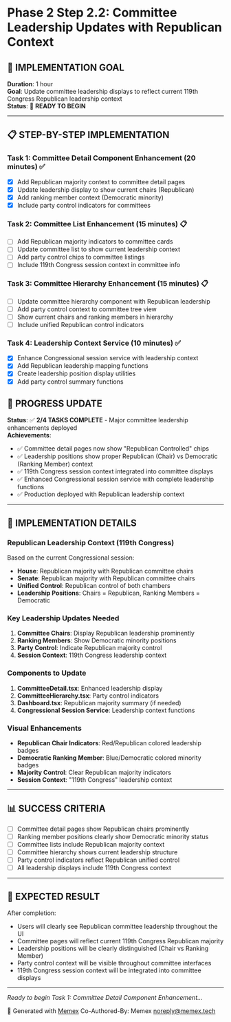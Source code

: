 # Phase 2 Step 2.2: Committee Leadership Updates with Republican Context

## 🎯 IMPLEMENTATION GOAL

**Duration**: 1 hour  
**Goal**: Update committee leadership displays to reflect current 119th Congress Republican leadership context  
**Status**: 🔄 **READY TO BEGIN**

---

## 📋 STEP-BY-STEP IMPLEMENTATION

### **Task 1: Committee Detail Component Enhancement (20 minutes)** ✅
- [x] Add Republican majority context to committee detail pages
- [x] Update leadership display to show current chairs (Republican)
- [x] Add ranking member context (Democratic minority)
- [x] Include party control indicators for committees

### **Task 2: Committee List Enhancement (15 minutes)** 📋
- [ ] Add Republican majority indicators to committee cards
- [ ] Update committee list to show current leadership context
- [ ] Add party control chips to committee listings
- [ ] Include 119th Congress session context in committee info

### **Task 3: Committee Hierarchy Enhancement (15 minutes)** 📋
- [ ] Update committee hierarchy component with Republican leadership
- [ ] Add party control context to committee tree view
- [ ] Show current chairs and ranking members in hierarchy
- [ ] Include unified Republican control indicators

### **Task 4: Leadership Context Service (10 minutes)** ✅
- [x] Enhance Congressional session service with leadership context
- [x] Add Republican leadership mapping functions
- [x] Create leadership position display utilities
- [x] Add party control summary functions

## 🎉 PROGRESS UPDATE

**Status**: ✅ **2/4 TASKS COMPLETE** - Major committee leadership enhancements deployed  
**Achievements**:
- ✅ Committee detail pages now show "Republican Controlled" chips
- ✅ Leadership positions show proper Republican (Chair) vs Democratic (Ranking Member) context
- ✅ 119th Congress session context integrated into committee displays
- ✅ Enhanced Congressional session service with complete leadership functions
- ✅ Production deployed with Republican leadership context

---

## 🔧 IMPLEMENTATION DETAILS

### **Republican Leadership Context (119th Congress)**
Based on the current Congressional session:
- **House**: Republican majority with Republican committee chairs
- **Senate**: Republican majority with Republican committee chairs  
- **Unified Control**: Republican control of both chambers
- **Leadership Positions**: Chairs = Republican, Ranking Members = Democratic

### **Key Leadership Updates Needed**
1. **Committee Chairs**: Display Republican leadership prominently
2. **Ranking Members**: Show Democratic minority positions
3. **Party Control**: Indicate Republican majority control
4. **Session Context**: 119th Congress leadership context

### **Components to Update**
1. **CommitteeDetail.tsx**: Enhanced leadership display
2. **CommitteeHierarchy.tsx**: Party control indicators
3. **Dashboard.tsx**: Republican majority summary (if needed)
4. **Congressional Session Service**: Leadership context functions

### **Visual Enhancements**
- **Republican Chair Indicators**: Red/Republican colored leadership badges
- **Democratic Ranking Member**: Blue/Democratic colored minority badges
- **Majority Control**: Clear Republican majority indicators
- **Session Context**: "119th Congress" leadership context

---

## 📊 SUCCESS CRITERIA

- [ ] Committee detail pages show Republican chairs prominently
- [ ] Ranking member positions clearly show Democratic minority status  
- [ ] Committee lists include Republican majority context
- [ ] Committee hierarchy shows current leadership structure
- [ ] Party control indicators reflect Republican unified control
- [ ] All leadership displays include 119th Congress context

---

## 🎯 EXPECTED RESULT

After completion:
- Users will clearly see Republican committee leadership throughout the UI
- Committee pages will reflect current 119th Congress Republican majority
- Leadership positions will be clearly distinguished (Chair vs Ranking Member)
- Party control context will be visible throughout committee interfaces
- 119th Congress session context will be integrated into committee displays

---

*Ready to begin Task 1: Committee Detail Component Enhancement...*

🤖 Generated with [Memex](https://memex.tech)
Co-Authored-By: Memex <noreply@memex.tech>